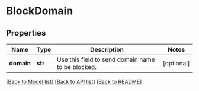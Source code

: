 # BlockDomain

## Properties
Name | Type | Description | Notes
------------ | ------------- | ------------- | -------------
**domain** | **str** | Use this field to send domain name to be blocked. | [optional] 

[[Back to Model list]](../README.md#documentation-for-models) [[Back to API list]](../README.md#documentation-for-api-endpoints) [[Back to README]](../README.md)


